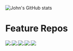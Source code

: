 <!-- ![](imgs/csharp-banner.gif) -->

![John's GitHub stats](https://github-readme-stats-johndward01.vercel.app/api?username=johndward01&count_private=true&show_icons=true&theme=react)
<!-- 📺 Create a nice pie chart with the user's programming languages from their GitHub profile. https://github.com/IonicaBizau/github-profile-languages -->

# Feature Repos

<a href="https://github.com/johndward01/ASP.NET-Core-MVC-Identity.NET6">
  <img align="center" src="https://github-readme-stats-johndward01.vercel.app/api/pin/?username=johndward01&repo=ASP.NET-Core-MVC-Identity.NET6&title_color=33b9ed&icon_color=f9f9f9&text_color=9f9f9f&bg_color=151515&border_color=33b9ed" />
</a>
<a href="https://github.com/johndward01/ASP.NET-Core-MVC-Identity-Demo">
  <img align="center" src="https://github-readme-stats-johndward01.vercel.app/api/pin/?username=johndward01&repo=ASP.NET-Core-MVC-Identity-Demo&title_color=33b9ed&icon_color=f9f9f9&text_color=9f9f9f&bg_color=151515&border_color=33b9ed" />
</a>
<a href="https://github.com/johndward01/BlazorBestBuyDemoApp">
  <img align="center" src="https://github-readme-stats-johndward01.vercel.app/api/pin/?username=johndward01&repo=BlazorBestBuyDemoApp&title_color=33b9ed&icon_color=f9f9f9&text_color=9f9f9f&bg_color=151515&border_color=33b9ed" />
</a>
<a href="https://github.com/johndward01/Mock-BestBuy-API">
  <img align="center" src="https://github-readme-stats-johndward01.vercel.app/api/pin/?username=johndward01&repo=Mock-BestBuy-API&title_color=33b9ed&icon_color=f9f9f9&text_color=9f9f9f&bg_color=151515&border_color=33b9ed" />
</a>
<a href="https://github.com/johndward01/Minimal-API_Demo">
  <img align="center" src="https://github-readme-stats-johndward01.vercel.app/api/pin/?username=johndward01&repo=Minimal-API_Demo&title_color=33b9ed&icon_color=f9f9f9&text_color=9f9f9f&bg_color=151515&border_color=33b9ed" />
</a>

<br>

<!-- # 👩‍💻 Languages -->

<!-- ![GitHub Top Languages Pie Chart](imgs/github_languages_pie_chart.png) -->

<!-- ![coding_activity](imgs/CodingActivity.png) -->

<!-- > <a href="https://wakatime.com/share/@f2a5d814-56e7-442d-bb33-33dee80e7ab5/bd66f914-ee23-42df-9531-b2d9afc7dee5.svg">Coding Activity Over Last 7 Days</a> -->

<!-- 
<img src="https://img.shields.io/badge/json-5E5C5C?style=for-the-badge&logo=json&logoColor=white" /> <img src="https://img.shields.io/badge/Markdown-000000?style=for-the-badge&logo=markdown&logoColor=white" /> <img src="https://img.shields.io/badge/SQL-MySQL-00308F?style=for-the-badge&logo=SQL&logoColor=white" />  

 
 # 👩‍💻 IDE

| <img src="https://img.shields.io/badge/Visual_Studio_Code-0078D4?style=for-the-badge&logo=visual%20studio%20code&logoColor=white" />  | <img src="https://img.shields.io/badge/Visual_Studio-5C2D91?style=for-the-badge&logo=visual%20studio&logoColor=white" />  | <img src="https://img.shields.io/badge/PyCharm-000000.svg?&style=for-the-badge&logo=PyCharm&logoColor=white" />  |  <img src="https://img.shields.io/badge/Notepad++-90E59A.svg?style=for-the-badge&logo=notepad%2B%2B&logoColor=black" /> | <img src="https://img.shields.io/badge/API-Postman-orange?style=for-the-badge&logo=Postman" /> 
|---|---|---|---|---|

# 📇 Contact Me

|  📱 Contact  |  🤜🤛 Group  |  👨👩 Social  |
|---|---|---|
|   |   |  <img src="https://img.shields.io/badge/LinkedIn-0077B5?style=for-the-badge&logo=linkedin&logoColor=white" /> |
|  <img src="https://img.shields.io/badge/Gmail-D14836?style=for-the-badge&logo=gmail&logoColor=white" />  |  <img src="https://img.shields.io/badge/Discord-7289DA?style=for-the-badge&logo=discord&logoColor=white" />  | <img src="https://img.shields.io/badge/GitHub-100000?style=for-the-badge&logo=github&logoColor=white" />   |
| <img src="https://img.shields.io/badge/ProtonMail-8B89CC?style=for-the-badge&logo=protonmail&logoColor=white" />   | <img src="https://img.shields.io/badge/Zoom-2D8CFF?style=for-the-badge&logo=zoom&logoColor=white" />  | <img src="https://img.shields.io/badge/Stack_Overflow-FE7A16?style=for-the-badge&logo=stack-overflow&logoColor=white" />  |

<br>

-->

<br>

<!-- ![](https://komarev.com/ghpvc/?username=johndward01&style=for-the-badge) -->

<!-- ###  [🔝](#) -->
